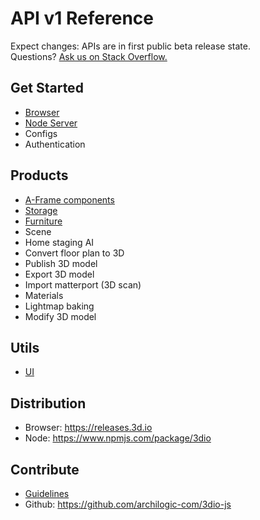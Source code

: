 # API v1 Reference

Expect changes: APIs are in first public beta release state.<br>
Questions? [Ask us on Stack Overflow.](https://stackoverflow.com/questions/tagged/aframe%20and%203d.io%20or%20archilogic)

## Get Started
* [Browser](get-started-browser.md)
* [Node Server](get-started-node-server.md)
* Configs
* Authentication

## Products
* [A-Frame components](aframe-components.md)
* [Storage](storage.md)
* [Furniture](furniture.md)
* Scene
* Home staging AI
* Convert floor plan to 3D
* Publish 3D model 
* Export 3D model
* Import matterport (3D scan)
* Materials
* Lightmap baking
* Modify 3D model

## Utils
* [UI](ui.md)

## Distribution
* Browser: https://releases.3d.io
* Node: https://www.npmjs.com/package/3dio

## Contribute
* [Guidelines](https://github.com/archilogic-com/3dio-js/blob/master/CONTRIBUTING.md)
* Github: https://github.com/archilogic-com/3dio-js
